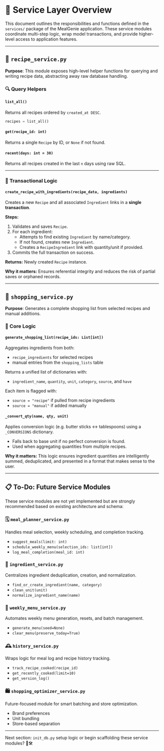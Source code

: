 
# 🧩 Service Layer Overview

This document outlines the responsibilities and functions defined in the `services/` package of the MealGenie application. These service modules coordinate multi-step logic, wrap model transactions, and provide higher-level access to application features.

---

## 📄 `recipe_service.py`

**Purpose**: This module exposes high-level helper functions for querying and writing recipe data, abstracting away raw database handling.

### 🔍 Query Helpers

#### `list_all()`
Returns all recipes ordered by `created_at DESC`.
```python
recipes = list_all()
```

#### `get(recipe_id: int)`
Returns a single `Recipe` by ID, or `None` if not found.

#### `recent(days: int = 30)`
Returns all recipes created in the last `n` days using raw SQL.

---

### 🔁 Transactional Logic

#### `create_recipe_with_ingredients(recipe_data, ingredients)`
Creates a new `Recipe` and all associated `Ingredient` links in a **single transaction**.

**Steps:**
1. Validates and saves `Recipe`.
2. For each ingredient:
   - Attempts to find existing `Ingredient` by name/category.
   - If not found, creates new `Ingredient`.
   - Creates a `RecipeIngredient` link with quantity/unit if provided.
3. Commits the full transaction on success.

**Returns:** Newly created `Recipe` instance.

**Why it matters:** Ensures referential integrity and reduces the risk of partial saves or orphaned records.

---

## 📄 `shopping_service.py`

**Purpose**: Generates a complete shopping list from selected recipes and manual additions.

### 🔁 Core Logic

#### `generate_shopping_list(recipe_ids: List[int])`
Aggregates ingredients from both:
- `recipe_ingredients` for selected recipes
- manual entries from the `shopping_lists` table

Returns a unified list of dictionaries with:
- `ingredient_name`, `quantity`, `unit`, `category`, `source`, and `have`

Each item is flagged with:
- `source = "recipe"` if pulled from recipe ingredients
- `source = "manual"` if added manually

#### `_convert_qty(name, qty, unit)`
Applies conversion logic (e.g. butter sticks ↔ tablespoons) using a `_CONVERSIONS` dictionary.
- Falls back to base unit if no perfect conversion is found.
- Used when aggregating quantities from multiple recipes.

**Why it matters:** This logic ensures ingredient quantities are intelligently summed, deduplicated, and presented in a format that makes sense to the user.

---

## 📋 To-Do: Future Service Modules

These service modules are not yet implemented but are strongly recommended based on existing architecture and schema:

### 🗓️ `meal_planner_service.py`
Handles meal selection, weekly scheduling, and completion tracking.
- `suggest_meals(limit: int)`
- `schedule_weekly_menu(selection_ids: list[int])`
- `log_meal_completion(meal_id: int)`

### 🧂 `ingredient_service.py`
Centralizes ingredient deduplication, creation, and normalization.
- `find_or_create_ingredient(name, category)`
- `clean_unit(unit)`
- `normalize_ingredient_name(name)`

### 📆 `weekly_menu_service.py`
Automates weekly menu generation, resets, and batch management.
- `generate_menu(seed=None)`
- `clear_menu(preserve_today=True)`

### 🕰️ `history_service.py`
Wraps logic for meal log and recipe history tracking.
- `track_recipe_cooked(recipe_id)`
- `get_recently_cooked(limit=10)`
- `get_version_log()`

### 🛍️ `shopping_optimizer_service.py`
Future-focused module for smart batching and store optimization.
- Brand preferences
- Unit bundling
- Store-based separation

---

Next section: `init_db.py` setup logic or begin scaffolding these service modules? 🧠🛠️
